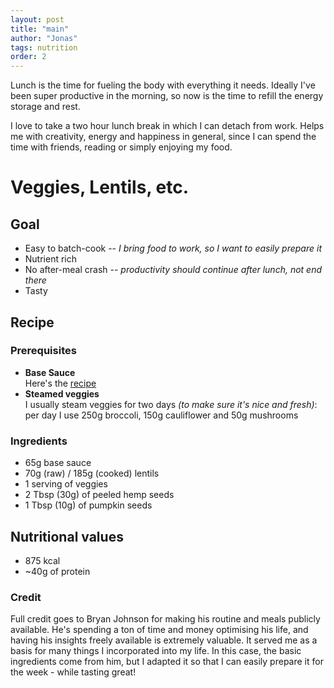 ```yaml
---
layout: post
title: "main"
author: "Jonas"
tags: nutrition
order: 2
---
```


Lunch is the time for fueling the body with everything it needs. Ideally I've been super productive in the morning, so now is the time to refill the energy storage and rest. 

I love to take a two hour lunch break in which I can detach from work. Helps me with creativity, energy and happiness in general, since I can spend the time with friends, reading or simply enjoying my food.


# Veggies, Lentils, etc.

## Goal
- Easy to batch-cook -- *I bring food to work, so I want to easily prepare it*
- Nutrient rich
- No after-meal crash -- *productivity should continue after lunch, not end there*
- Tasty

## Recipe

### Prerequisites

- **Base Sauce**  
Here's the [recipe](/hidden_posts/food/2023-12-13-BaseSaunce.html)
- **Steamed veggies**  
I usually steam veggies for two days *(to make sure it's nice and fresh)*: 
per day I use 250g broccoli, 150g cauliflower and 50g mushrooms 

### Ingredients
- 65g base sauce
- 70g (raw) / 185g (cooked) lentils  
- 1 serving of veggies
- 2 Tbsp (30g) of peeled hemp seeds
- 1 Tbsp (10g) of pumpkin seeds

## Nutritional values

- 875 kcal
- ~40g of protein


### Credit

Full credit goes to Bryan Johnson for making his routine and meals publicly available. He's spending a ton of time and money optimising his life, and having his insights freely available is extremely valuable. It served me as a basis for many things I incorporated into my life. In this case, the basic ingredients come from him, but I adapted it so that I can easily prepare it for the week - while tasting great!


